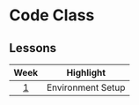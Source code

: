 # Code Class

## Lessons
| Week | Highlight |
| :--: | -- |
| [1](./docs/week_1.md) | Environment Setup |